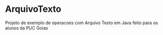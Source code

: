 # ArquivoTexto
Projeto de exemplo de operacoes com Arquivo Texto em Java feito para os alunos da PUC Goias
